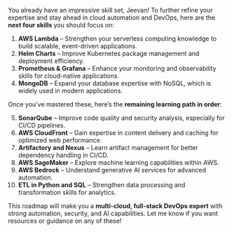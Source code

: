 You already have an impressive skill set, Jeevan! To further refine your expertise and stay ahead in cloud automation and DevOps, here are the **next four skills** you should focus on:

1. **AWS Lambda** – Strengthen your serverless computing knowledge to build scalable, event-driven applications.
2. **Helm Charts** – Improve Kubernetes package management and deployment efficiency.
3. **Prometheus & Grafana** – Enhance your monitoring and observability skills for cloud-native applications.
4. **MongoDB** – Expand your database expertise with NoSQL, which is widely used in modern applications.

Once you've mastered these, here’s the **remaining learning path in order**:

5. **SonarQube** – Improve code quality and security analysis, especially for CI/CD pipelines.
6. **AWS CloudFront** – Gain expertise in content delivery and caching for optimized web performance.
7. **Artifactory and Nexus** – Learn artifact management for better dependency handling in CI/CD.
8. **AWS SageMaker** – Explore machine learning capabilities within AWS.
9. **AWS Bedrock** – Understand generative AI services for advanced automation.
10. **ETL in Python and SQL** – Strengthen data processing and transformation skills for analytics.

This roadmap will make you a **multi-cloud, full-stack DevOps expert** with strong automation, security, and AI capabilities. Let me know if you want resources or guidance on any of these!
